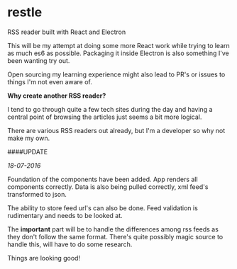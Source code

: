 # restle
RSS reader built with React and Electron

This will be my attempt at doing some more React work while trying to learn as much es6 as possible. Packaging it inside Electron is also something I've been wanting try out.

Open sourcing my learning experience might also lead to PR's or issues to things I'm not even aware of. 

**Why create another RSS reader?**

I tend to go through quite a few tech sites during the day and having a central point of browsing the articles just seems a bit more logical.

There are various RSS readers out already, but I'm a developer so why not make my own.

####UPDATE

*18-07-2016*

Foundation of the components have been added. App renders all components correctly. Data is also being pulled correctly, xml feed's transformed to json.

The ability to store feed url's can also be done. Feed validation is rudimentary and needs to be looked at.

The **important** part will be to handle the differences among rss feeds as they don't follow the same format. There's quite possibly magic source to handle this, will have to do some research.

Things are looking good!